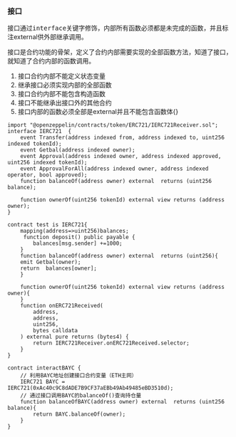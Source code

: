 
### 接口
接口通过<kbd>interface</kbd>关键字修饰，内部所有函数必须都是未完成的函数，并且标注external供外部继承调用。

接口是合约功能的骨架，定义了合约内部需要实现的全部函数方法，知道了接口，就知道了合约内部的函数调用。

1. 接口合约内部不能定义状态变量
2. 继承接口必须实现内部的全部函数
3. 接口合约内部不能包含构造函数
4. 接口不能继承出接口外的其他合约
5. 接口内部的函数必须全部是external并且不能包含函数体{}
```solidity
import "@openzeppelin/contracts/token/ERC721/IERC721Receiver.sol";
interface IERC721  {
    event Transfer(address indexed from, address indexed to, uint256 indexed tokenId);
    event Getbal(address indexed owner);
    event Approval(address indexed owner, address indexed approved, uint256 indexed tokenId);
    event ApprovalForAll(address indexed owner, address indexed operator, bool approved);
    function balanceOf(address owner) external  returns (uint256 balance);

    function ownerOf(uint256 tokenId) external view returns (address owner);
}

contract test is IERC721{
    mapping(address=>uint256)balances;
     function deposit() public payable {
        balances[msg.sender] +=1000;
    }
    function balanceOf(address owner) external  returns (uint256){
    emit Getbal(owner);
    return  balances[owner];
    }

    function ownerOf(uint256 tokenId) external view returns (address owner){
    }
    function onERC721Received(
        address,
        address,
        uint256,
        bytes calldata
    ) external pure returns (bytes4) {
        return IERC721Receiver.onERC721Received.selector;
    }
}

contract interactBAYC {
    // 利用BAYC地址创建接口合约变量（ETH主网）
    IERC721 BAYC = IERC721(0xAc40c9C8dADE7B9CF37aEBb49Ab49485eBD3510d);
    // 通过接口调用BAYC的balanceOf()查询持仓量
    function balanceOfBAYC(address owner) external  returns (uint256 balance){
        return BAYC.balanceOf(owner);
    }
}
```


